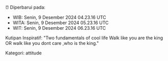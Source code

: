 ⏰ Diperbarui pada:
- WIB: Senin, 9 Desember 2024 04.23.16 UTC
- WITA: Senin, 9 Desember 2024 05.23.16 UTC
- WIT: Senin, 9 Desember 2024 06.23.16 UTC

Kutipan Inspiratif:
"Two fundamentals of cool life  Walk like you are the king OR walk like you dont care ,who is the king."


Kategori: attitude

